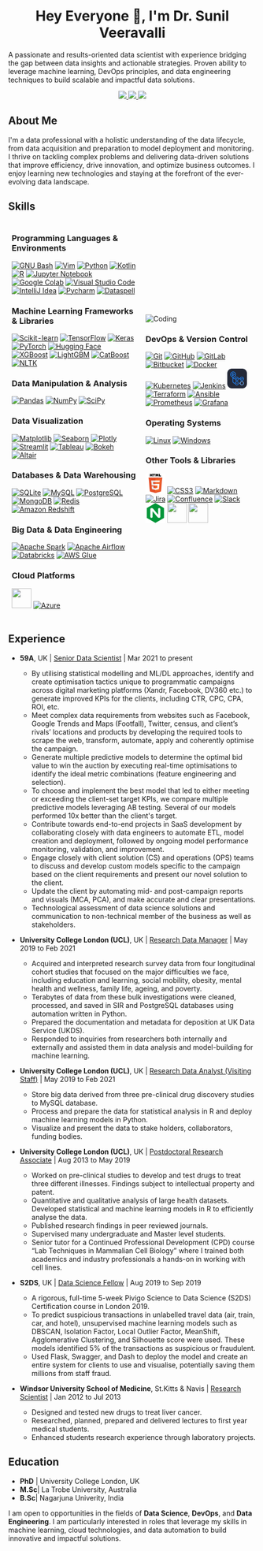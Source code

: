 <h1 align="center">Hey Everyone 👋, I'm Dr. Sunil Veeravalli</h1>

A passionate and results-oriented data scientist with experience bridging the gap between data insights and actionable strategies. Proven ability to leverage machine learning, DevOps principles, and data engineering techniques to build scalable and impactful data solutions.


<p align="center">
  <a href="mailto:veeravallisunil@gmail.com">
    <img src="https://img.shields.io/badge/Gmail-red?style=for-the-badge&logo=gmail&logoColor=white&style=social" />
  </a>
  <a href="https://www.github.com/sunilveeravalli">
    <img src="https://img.shields.io/badge/github-%23121011.svg?style=for-the-badge&logo=github&logoColor=white&style=social" />
  </a>
  <a href="https://www.linkedin.com/in/sunilkumarveeravalli/">
    <img src="https://img.shields.io/badge/LinkedIn-Sunil%20Veeravalli-blue?logo=linkedin&style=flat-square" />
  </a>
</p>

<h2>About Me</h2>

I'm a data professional with a holistic understanding of the data lifecycle, from data acquisition and preparation to model deployment and monitoring. I thrive on tackling complex problems and delivering data-driven solutions that improve efficiency, drive innovation, and optimize business outcomes.  I enjoy learning new technologies and staying at the forefront of the ever-evolving data landscape.

<h2>Skills</h2>

<table style="border: none;">
  <tbody style="border: none;">
    <tr style="border: none;">
      <td style="border: none;">
        <p>
          <h3>Programming Languages & Environments</h3>
          <a href="#" title="Bash"><img src="https://raw.githubusercontent.com/danielcranney/readme-generator/main/public/icons/skills/gnubash.svg" width="36" height="36" alt="GNU Bash" /></a>
          <a href="#" title="Vim"><img src="https://upload.wikimedia.org/wikipedia/commons/9/9f/Vimlogo.svg" width="36" height="36" alt="Vim" /></a>
          <a href="#" title="Python"><img src="https://vectorlogo.zone/logos/python/python-icon.svg" alt="Python" width="40" height="40"></a>
          <a href="#" title="Kotlin"><img src="https://www.vectorlogo.zone/logos/kotlinlang/kotlinlang-icon.svg" alt="Kotlin" width="40" height="40"></a>
          <a href="#" title="R"><img src="https://vectorlogo.zone/logos/r-project/r-project-icon.svg" alt="R" width="40" height="40"></a>
          <a href="#" title="Jupyter Notebook"><img src="https://vectorlogo.zone/logos/jupyter/jupyter-icon.svg" alt="Jupyter Notebook" width="40" height="40"></a>
          <a href="#" title="Google Colab"><img src="https://img.icons8.com/?size=100&id=lOqoeP2Zy02f&format=png&color=000000" alt="Google Colab" width="40" height="40"></a>
          <a href="#" title="Visual Studio Code"><img src="https://www.vectorlogo.zone/logos/visualstudio_code/visualstudio_code-icon.svg" alt="Visual Studio Code" width="40" height="40"></a>
          <a href="#" title="IntelliJ Idea"><img src="https://raw.githubusercontent.com/leungwensen/svg-icon/refs/heads/master/dist/svg/logos/intellij-idea.svg" alt="IntelliJ Idea" width="40" height="40"></a>
          <a href="#" title="Pycharm"><img src="https://img.icons8.com/?size=100&id=117121&format=png&color=000000" alt="Pycharm" width="40" height="40"></a>
          <a href="#" title="Dataspell"><img src="https://www.svglogos.net/wp-content/uploads/dataspell.svg" alt="Dataspell" width="40" height="40"></a>  
          <h3>Machine Learning Frameworks & Libraries</h3>          
          <a href="#" title="Scikit-learn"><img src="https://upload.wikimedia.org/wikipedia/commons/0/05/Scikit_learn_logo_small.svg" alt="Scikit-learn" width="80" height="40"></a>
          <a href="#" title="TensorFlow"><img src="https://vectorlogo.zone/logos/tensorflow/tensorflow-icon.svg" alt="TensorFlow" width="40" height="40"></a>
          <a href="#" title="Keras"><img src="https://images.tpointtech.com/tutorial/keras/images/keras.png" alt="Keras" width="40" height="40"></a>
          <a href="#" title="PyTorch"><img src="https://vectorlogo.zone/logos/pytorch/pytorch-icon.svg" alt="PyTorch" width="40" height="40"></a>
          <a href="#" title="Hugging Face"><img src="https://raw.githubusercontent.com/gilbarbara/logos/refs/heads/main/logos/hugging-face-icon.svg" alt="Hugging Face" width="40" height="40"></a>
          <a href="#" title="XGBoost"><img src="https://xgboost.ai/images/logo/xgboost-logo.svg" alt="XGBoost" width="80" height="40"></a>
          <a href="#" title="LightGBM"><img src="https://lightgbm.readthedocs.io/en/latest/_images/LightGBM_logo_black_text.svg" alt="LightGBM" width="80" height="40"></a>
          <a href="#" title="CatBoost"><img src="https://static.cdnlogo.com/logos/c/48/catboost.svg" alt="CatBoost" width="40" height="40"></a>
          <a href="#" title="NLTK"><img src="https://global-uploads.webflow.com/5d3ec351b1eba4332d213004/5ec645ccd0d5ff3da33ec726_python_nltk.png" alt="NLTK" width="40" height="40"></a>
<!--           <a href="#" title="OpenCV"><img src="https://vectorlogo.zone/logos/opencv/opencv-icon.svg" alt="OpenCV" width="40" height="40"></a> -->
          <h3>Data Manipulation & Analysis</h3>
          <a href="#" title="Pandas"><img src="https://cdn.worldvectorlogo.com/logos/pandas.svg" alt="Pandas" width="40" height="40"></a>
          <a href="#" title="NumPy"><img src="https://vectorlogo.zone/logos/numpy/numpy-icon.svg" alt="NumPy" width="40" height="40"></a>
          <a href="#" title="SciPy"><img src="https://raw.githubusercontent.com/valohai/ml-logos/refs/heads/master/scipy.svg" alt="SciPy" width="40" height="40"></a>
          <h3>Data Visualization</h3>
          <a href="#" title="Matplotlib"><img src="https://www.svglogos.net/wp-content/uploads/matplotlib-icon.svg" alt="Matplotlib" width="40" height="40"></a>
          <a href="#" title="Seaborn"><img src="https://www.svglogos.net/wp-content/uploads/seaborn-icon.svg" alt="Seaborn" width="40" height="40"></a>
          <a href="#" title="Plotly"><img src="https://vectorlogo.zone/logos/plotly/plotly-icon.svg" alt="Plotly" width="40" height="40"></a>
          <a href="#" title="Streamlit"><img src="https://www.svglogos.net/wp-content/uploads/streamlit.svg" alt="Streamlit" width="40" height="40"></a>
          <a href="#" title="Tableau"><img src="https://raw.githubusercontent.com/detain/svg-logos/refs/heads/master/svg/t/tableau-software.svg" alt="Tableau" width="40" height="40"></a>
          <a href="#" title="Bokeh"><img src="https://static.bokeh.org/branding/icons/bokeh-icon@5x.png" alt="Bokeh" width="40" height="40"></a>
          <a href="#" title="Altair"><img src="https://www.svglogos.net/wp-content/uploads/altair.svg" alt="Altair" width="40" height="40"></a>
          <h3>Databases & Data Warehousing</h3>
          <a href="#" title="SQLite"><img src="https://vectorlogo.zone/logos/sqlite/sqlite-icon.svg" alt="SQLite" width="40" height="40"></a>
          <a href="#" title="MySQL"><img src="https://vectorlogo.zone/logos/mysql/mysql-icon.svg" alt="MySQL" width="40" height="40"></a>
          <a href="#" title="PostgreSQL"><img src="https://vectorlogo.zone/logos/postgresql/postgresql-icon.svg" alt="PostgreSQL" width="40" height="40"></a>
          <a href="#" title="MongoDB"><img src="https://vectorlogo.zone/logos/mongodb/mongodb-icon.svg" alt="MongoDB" width="40" height="40"></a>
          <a href="#" title="Redis"><img src="https://vectorlogo.zone/logos/redis/redis-icon.svg" alt="Redis" width="40" height="40"></a>
<!--           <a href="#" title="Snowflake"><img src="https://vectorlogo.zone/logos/snowflake/snowflake-icon.svg" alt="Snowflake" width="40" height="40"></a> -->
          <a href="#" title="Amazon Redshift"><img src="https://www.svglogos.net/wp-content/uploads/aws-redshift.svg" alt="Amazon Redshift" width="40" height="40"></a>
          <h3>Big Data & Data Engineering</h3>
          <a href="#" title="Apache Spark"><img src="https://vectorlogo.zone/logos/apache_spark/apache_spark-icon.svg" alt="Apache Spark" width="40" height="40"></a>
<!--           <a href="#" title="Apache Hadoop"><img src="https://vectorlogo.zone/logos/apache_hadoop/apache_hadoop-icon.svg" alt="Apache Hadoop" width="40" height="40"></a> -->
<!--           <a href="#" title="Apache Kafka"><img src="https://vectorlogo.zone/logos/apache_kafka/apache_kafka-icon.svg" alt="Apache Kafka" width="40" height="40"></a>         -->
          <a href="#" title="Apache Airflow"><img src="https://raw.githubusercontent.com/homarr-labs/dashboard-icons/refs/heads/main/svg/apache-airflow.svg" alt="Apache Airflow" width="40" height="40"></a>
          <a href="#" title="Databricks"><img src="https://www.vectorlogo.zone/logos/databricks/databricks-icon.svg" alt="Databricks" width="40" height="40"></a> 
          <a href="#" title="AWS Glue"><img src="https://vectorlogo.zone/logos/amazon_aws/amazon_aws-icon.svg" alt="AWS Glue" width="40" height="40"></a> 
          <h3>Cloud Platforms</h3>
          <a href="#" title="AWS"><img src="https://images.icon-icons.com/2107/PNG/512/file_type_aws_icon_130732.png" width="40" height="40"/></a>
          <a href="#" title="Azure"><img src="https://www.vectorlogo.zone/logos/microsoft_azure/microsoft_azure-icon.svg" alt="Azure" width="40" height="40"></a>
        </p>
      </td>
      <td style="border: none;">
        <p>
          <img alt="Coding" width="100%" src="https://media4.giphy.com/media/v1.Y2lkPTc5MGI3NjExY2dkYnRoMGF4ZjQ5MzY2eTZ6NmRiYzcycnBha2RoaWxtZTkxY3Q5cyZlcD12MV9pbnRlcm5hbF9naWZfYnlfaWQmY3Q9Zw/YYW0hHizzIOrlhimPG/giphy.gif">
          <h3>DevOps & Version Control</h3>
          <a href="#" title="Git"><img src="https://vectorlogo.zone/logos/git-scm/git-scm-icon.svg" alt="Git" width="40" height="40"></a>
          <a href="#" title="GitHub"><img src="https://vectorlogo.zone/logos/github/github-icon.svg" alt="GitHub" width="40" height="40"></a>
          <a href="#" title="GitLab"><img src="https://vectorlogo.zone/logos/gitlab/gitlab-icon.svg" alt="GitLab" width="40" height="40"></a>
          <a href="#" title="Bitbucket"><img src="https://images.icon-icons.com/2415/PNG/512/bitbucket_original_wordmark_logo_icon_146622.png" alt="Bitbucket" width="40" height="40"></a>
          <a href="#" title="Docker"><img src="https://vectorlogo.zone/logos/docker/docker-icon.svg" alt="Docker" width="40" height="40"></a>
          <a href="#" title="Kubernetes"><img src="https://vectorlogo.zone/logos/kubernetes/kubernetes-icon.svg" alt="Kubernetes" width="40" height="40"></a>
          <a href="#" title="Jenkins"><img src="https://vectorlogo.zone/logos/jenkins/jenkins-icon.svg" alt="Jenkins" width="40" height="40"></a>
          <a href="#" title="GitHub Actions"><img src="https://raw.githubusercontent.com/jpb06/jpb06/master/icons/GithubActions-Dark.svg" alt="GitHub Actions" width="40" height="40"></a>
          <a href="#" title="Terraform"><img src="https://www.vectorlogo.zone/logos/terraformio/terraformio-icon.svg" alt="Terraform" width="40" height="40"></a>
          <a href="#" title="Ansible"><img src="https://vectorlogo.zone/logos/ansible/ansible-icon.svg" alt="Ansible" width="40" height="40"></a>
          <a href="#" title="Prometheus"><img src="https://vectorlogo.zone/logos/prometheusio/prometheusio-icon.svg" alt="Prometheus" width="40" height="40"></a>
          <a href="#" title="Grafana"><img src="https://vectorlogo.zone/logos/grafana/grafana-icon.svg" alt="Grafana" width="40" height="40"></a>
<!--           <a href="#" title="CircleCI"><img src="https://images.icon-icons.com/2107/PNG/512/file_type_circleci_icon_130690.png" alt="CircleCI" width="40" height="40"></a> -->
<!--           <a href="#" title="Travis CI"><img src="https://www.vectorlogo.zone/logos/travis-ci/travis-ci-icon.svg" alt="Travis CI" width="40" height="40"></a> -->
<!--           <a href="#" title="Argo CD"><img src="https://www.vectorlogo.zone/logos/argoprojio/argoprojio-icon.svg" alt="Argo CD" width="40" height="40"></a> -->
          <h3>Operating Systems</h3>
          <a href="#" title="Linux"><img src="https://www.vectorlogo.zone/logos/linux/linux-icon.svg" alt="Linux" width="40" height="40"/></a>
          <a href="#" title="Windows"><img src="https://www.vectorlogo.zone/logos/microsoft/microsoft-icon.svg" alt="Windows" width="40" height="40"/></a>
          <h3>Other Tools & Libraries</h3>
          <a href="#" title="HTML"><img src="https://raw.githubusercontent.com/devicons/devicon/master/icons/html5/html5-original-wordmark.svg" width="40" height="40"/></a>
          <a href="#" title="CSS"><img src="https://raw.githubusercontent.com/danielcranney/readme-generator/main/public/icons/skills/css3-colored.svg" width="36" height="36" alt="CSS3" /></a>
          <a href="#" title="Markdown"><img src="https://icons.veryicon.com/png/o/business/vscode-program-item-icon/markdown-4.png" alt="Markdown" width="40" height="40"></a>
          <a href="#" title="Jira"><img src="https://www.vectorlogo.zone/logos/atlassian_jira/atlassian_jira-icon.svg" alt="Jira" width="40" height="40"></a>
          <a href="#" title="Confluence"><img src="https://www.svglogos.net/wp-content/uploads/confluence.svg" alt="Confluence" width="40" height="40"></a>
          <a href="#" title="Slack"><img src="https://www.vectorlogo.zone/logos/slack/slack-icon.svg" alt="Slack" width="40" height="40"></a>
<!--           <a href="#" title="Monday"><img src="https://www.vectorlogo.zone/logos/monday/monday-icon.svg" alt="Monday" width="40" height="40"></a> -->
<!--           dvc, mlflow, sonarqube, ELK stack -->
          <a href="#" title="NGINX"><img src="https://raw.githubusercontent.com/devicons/devicon/master/icons/nginx/nginx-original.svg" width="40" height="40"/></a>
          <a href="#" title="Postman"><img src="https://www.vectorlogo.zone/logos/getpostman/getpostman-icon.svg" width="40" height="40"/></a>
          <a href="#" title="Selenium"><img src="https://raw.githubusercontent.com/detain/svg-logos/780f25886640cef088af994181646db2f6b1a3f8/svg/selenium-logo.svg" width="40" height="40"/></a>
        </p>
      </td>
    </tr>
  </tbody>
</table>



## Experience

* **59A**, UK | <u>Senior Data Scientist</u> | Mar 2021 to present
  * By utilising statistical modelling and ML/DL approaches, identify and create optimisation tactics unique to programmatic campaigns across digital marketing platforms (Xandr, Facebook, DV360 etc.) to generate improved KPIs for the clients, including CTR, CPC, CPA, ROI, etc.
  * Meet complex data requirements from websites such as Facebook, Google Trends and Maps (Footfall), Twitter, census, and client’s rivals’ locations and products by developing the required tools to scrape the web, transform, automate, apply and coherently optimise the campaign.
  * Generate multiple predictive models to determine the optimal bid value to win the auction by executing real-time optimisations to identify the ideal metric combinations (feature engineering and selection).
  * To choose and implement the best model that led to either meeting or exceeding the client-set target KPIs, we compare multiple predictive models leveraging AB testing. Several of our models performed 10x better than the client's target.
  * Contribute towards end-to-end projects in SaaS development by collaborating closely with data engineers to automate ETL, model creation and deployment, followed by ongoing model performance monitoring, validation, and improvement.
  * Engage closely with client solution (CS) and operations (OPS) teams to discuss and develop custom models specific to the campaign based on the client requirements and present our novel solution to the client.
  * Update the client by automating mid- and post-campaign reports and visuals (MCA, PCA), and make accurate and clear presentations.
  * Technological assessment of data science solutions and communication to non-technical member of the business as well as stakeholders. 

* **University College London (UCL)**, UK | <u>Research Data Manager</u> | May 2019 to Feb 2021
  * Acquired and interpreted research survey data from four longitudinal cohort studies that focused on the major difficulties we face, including education and learning, social mobility, obesity, mental health and wellness, family life, ageing, and poverty.
  * Terabytes of data from these bulk investigations were cleaned, processed, and saved in SIR and PostgreSQL databases using automation written in Python.
  * Prepared the documentation and metadata for deposition at UK Data Service (UKDS).
  * Responded to inquiries from researchers both internally and externally and assisted them in data analysis and model-building for machine learning.

* **University College London (UCL)**, UK | <u>Research Data Analyst (Visiting Staff)</u> | May 2019 to Feb 2021
  * Store big data derived from three pre-clinical drug discovery studies to MySQL database.
  * Process and prepare the data for statistical analysis in R and deploy machine learning models in Python.
  * Visualize and present the data to stake holders, collaborators, funding bodies.

* **University College London (UCL)**, UK | <u>Postdoctoral Research Associate</u> | Aug 2013 to May 2019
  * Worked on pre-clinical studies to develop and test drugs to treat three different illnesses. Findings subject to intellectual property and patent.
  * Quantitative and qualitative analysis of large health datasets. Developed statistical and machine learning models in R to efficiently analyse the data.
  * Published research findings in peer reviewed journals.
  * Supervised many undergraduate and Master level students.
  * Senior tutor for a Continued Professional Development (CPD) course “Lab Techniques in Mammalian Cell Biology” where I trained both academics and industry professionals a hands-on in working with cell lines. 

* **S2DS**, UK | <u>Data Science Fellow</u> | Aug 2019 to Sep 2019
  * A rigorous, full-time 5-week Pivigo Science to Data Science (S2DS) Certification course in London 2019.
  * To predict suspicious transactions in unlabelled travel data (air, train, car, and hotel), unsupervised machine learning models such as DBSCAN, Isolation Factor, Local Outlier Factor, MeanShift, Agglomerative Clustering, and Silhouette score were used. These models identified 5% of the transactions as suspicious or fraudulent.
  * Used Flask, Swagger, and Dash to deploy the model and create an entire system for clients to use and visualise, potentially saving them millions from staff fraud.

* **Windsor University School of Medicine**, St.Kitts & Navis | <u>Research Scientist</u> | Jan 2012 to Jul 2013
  * Designed and tested new drugs to treat liver cancer.
  * Researched, planned, prepared and delivered lectures to first year medical students.
  * Enhanced students research experience through laboratory projects.


## Education

* **PhD** | University College London, UK 
* **M.Sc**| La Trobe University, Australia
* **B.Sc**| Nagarjuna Univerity, India 


I am open to opportunities in the fields of **Data Science**, **DevOps**, and **Data Engineering**. I am particularly interested in roles that leverage my skills in machine learning, cloud technologies, and data automation to build innovative and impactful solutions.

